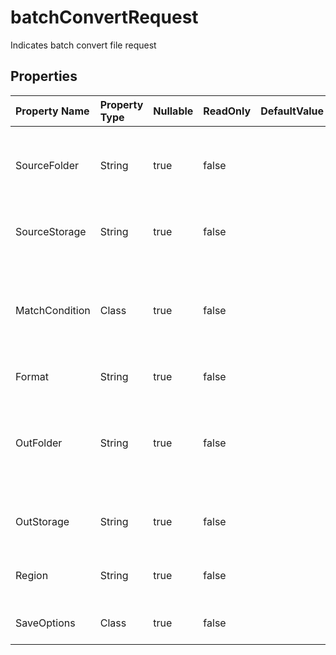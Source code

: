 # **batchConvertRequest**

Indicates batch convert file request 

## **Properties**

| Property Name | Property Type | Nullable |  ReadOnly | DefaultValue | Description | 
| :- | :- | :- |:- |  :- | :- |
|SourceFolder|String|true|false |  |The directory stores files that need to format conversion.|
|SourceStorage|String|true|false |  |Aspose Cloud storage name.|
|MatchCondition|Class|true|false |  |Indicates the match condition that needs to be processed for the file name.|
|Format|String|true|false |  |Conversion format.|
|OutFolder|String|true|false |  |The directory that stores files whose format conversion was successful.|
|OutStorage|String|true|false |  |Aspose Cloud storage name.|
|Region|String|true|false |  |The regional settings for workbook.|
|SaveOptions|Class|true|false |  |Indicates save options.|

